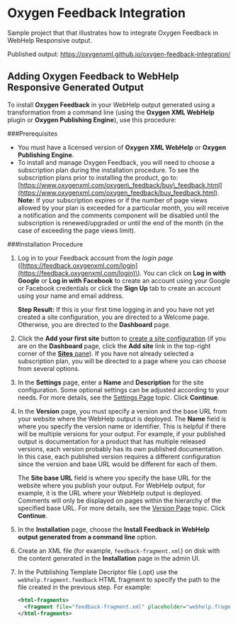 # Oxygen Feedback Integration
Sample project that that illustrates how to integrate Oxygen Feedback in WebHelp Responsive output.

Published output: https://oxygenxml.github.io/oxygen-feedback-integration/

## Adding Oxygen Feedback to WebHelp Responsive Generated Output

To install **Oxygen Feedback** in your WebHelp output generated using a transformation from a command line \(using the **Oxygen XML WebHelp** plugin or **Oxygen Publishing Engine**\), use this procedure:

###Prerequisites

-   You must have a licensed version of **Oxygen XML WebHelp** or **Oxygen Publishing Engine**.
-   To install and manage Oxygen Feedback, you will need to choose a subscription plan during the installation procedure. To see the subscription plans prior to installing the product, go to: [https://www.oxygenxml.com/oxygen\_feedback/buy\_feedback.html](https://www.oxygenxml.com/oxygen_feedback/buy_feedback.html).
**Note:** If your subscription expires or if the number of page views allowed by your plan is exceeded for a particular month, you will receive a notification and the comments component will be disabled until the subscription is renewed/upgraded or until the end of the month \(in the case of exceeding the page views limit\).

###Installation Procedure

1.  Log in to your Feedback account from the *login page* \([https://feedback.oxygenxml.com/login](https://feedback.oxygenxml.com/login)\). You can click on **Log in with Google** or **Log in with Facebook** to create an account using your Google or Facebook credentials or click the **Sign Up** tab to create an account using your name and email address.

    **Step Result:** If this is your first time logging in and you have not yet created a site configuration, you are directed to a Welcome page. Otherwise, you are directed to the **Dashboard** page.

2.  Click the **Add your first site** button to [create a site configuration](https://www.oxygenxml.com/doc/versions/1.2/ug-feedback/topics/ofb-creating-site.html#ofb-creating-site) \(if you are on the **Dashboard** page, click the **Add site** link in the top-right corner of the [**Sites** pane](https://www.oxygenxml.com/doc/versions/1.2/ug-feedback/topics/ofb-dashboard.html#ofb-dashboard__sites-pane)\). If you have not already selected a subscription plan, you will be directed to a page where you can choose from several options.
3.  In the **Settings** page, enter a **Name** and **Description** for the site configuration. Some optional settings can be adjusted according to your needs. For more details, see the [Settings Page](https://www.oxygenxml.com/doc/versions/1.2/ug-feedback/topics/ofb-creating-site.html#ofb-site-settings-page) topic. Click **Continue**.
4.  In the **Version** page, you must specify a version and the base URL from your website where the WebHelp output is deployed. The **Name** field is where you specify the version name or identifier. This is helpful if there will be multiple versions for your output. For example, if your published output is documentation for a product that has multiple released versions, each version probably has its own published documentation. In this case, each published version requires a different configuration since the version and base URL would be different for each of them.

    The **Site base URL** field is where you specify the base URL for the website where you publish your output. For WebHelp output, for example, it is the URL where your WebHelp output is deployed. Comments will only be displayed on pages within the hierarchy of the specified base URL. For more details, see the [Version Page](https://www.oxygenxml.com/doc/versions/1.2/ug-feedback/topics/ofb-creating-site.html#ofb-site-initial-version) topic. Click **Continue**.

5.  In the **Installation** page, choose the **Install Feedback in WebHelp output generated from a command line** option.
6.  Create an XML file \(for example, `feedback-fragment.xml`\) on disk with the content generated in the **Installation** page in the admin UI.
7.  In the Putblishing Template Decriptor file \(.opt\) use the `webhelp.fragment.feedback` HTML fragment to specify the path to the file created in the previous step. For example:

    ```xml
    <html-fragments>
      <fragment file="feedback-fragment.xml" placeholder="webhelp.fragment.feedback"/>
    </html-fragments>
    ```



